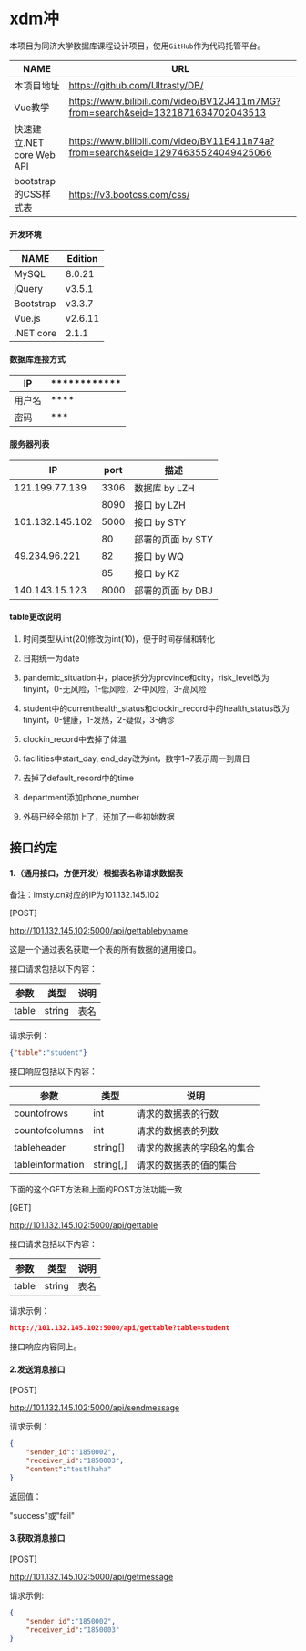 # xdm冲

本项目为同济大学数据库课程设计项目，使用`GitHub`作为代码托管平台。

| NAME                      | URL                                                          |
| ------------------------- | ------------------------------------------------------------ |
| 本项目地址                | https://github.com/Ultrasty/DB/                              |
| Vue教学                   | https://www.bilibili.com/video/BV12J411m7MG?from=search&seid=1321871634702043513 |
| 快速建立.NET core Web API | https://www.bilibili.com/video/BV11E411n74a?from=search&seid=12974635524049425066 |
| bootstrap的CSS样式表      | https://v3.bootcss.com/css/                                  |

#### 开发环境

| NAME      | Edition |
| --------- | ------- |
| MySQL     | 8.0.21  |
| jQuery    | v3.5.1  |
| Bootstrap | v3.3.7  |
| Vue.js    | v2.6.11 |
| .NET core | 2.1.1   |

#### 数据库连接方式

| IP     | ************ |
| ------ | -------------- |
| 用户名 | ****           |
| 密码   | ***            |

#### 服务器列表

| IP              | port           |描述                |
| --------------- | -------------------|------------------- |
| 121.199.77.139  |  3306          |数据库 by LZH |
| | 8090 |接口 by LZH |
| 101.132.145.102 |   5000            |接口 by STY         |
|  |   80            |部署的页面 by STY         |
| 49.234.96.221 |      82            |接口 by WQ |
|                 |85|    接口 by KZ       |
| 140.143.15.123 | 8000 |部署的页面 by DBJ |

#### table更改说明

1. 时间类型从int(20)修改为int(10)，便于时间存储和转化
1. 日期统一为date
1. pandemic_situation中，place拆分为province和city，risk_level改为tinyint，0-无风险，1-低风险，2-中风险，3-高风险
1. student中的currenthealth_status和clockin_record中的health_status改为tinyint，0-健康，1-发热，2-疑似，3-确诊
1. clockin_record中去掉了体温
1. facilities中start_day, end_day改为int，数字1~7表示周一到周日
1. 去掉了default_record中的time
1. department添加phone_number

9. 外码已经全部加上了，还加了一些初始数据



## 接口约定

#### 1.（通用接口，方便开发）根据表名称请求数据表

备注：imsty.cn对应的IP为101.132.145.102

[POST]

http://101.132.145.102:5000/api/gettablebyname

这是一个通过表名获取一个表的所有数据的通用接口。

接口请求包括以下内容：

| 参数  | 类型   | 说明 |
| ----- | ------ | ---- |
| table | string | 表名 |

请求示例：

```json
{"table":"student"}
```

接口响应包括以下内容：

| 参数             | 类型      | 说明                       |
| ---------------- | --------- | -------------------------- |
| countofrows      | int       | 请求的数据表的行数         |
| countofcolumns   | int       | 请求的数据表的列数         |
| tableheader      | string[]  | 请求的数据表的字段名的集合 |
| tableinformation | string[,] | 请求的数据表的值的集合     |


下面的这个GET方法和上面的POST方法功能一致

[GET]

http://101.132.145.102:5000/api/gettable

接口请求包括以下内容：

| 参数  | 类型   | 说明 |
| ----- | ------ | ---- |
| table | string | 表名 |

请求示例：

```json
http://101.132.145.102:5000/api/gettable?table=student
```

接口响应内容同上。

#### 2.发送消息接口

[POST]

http://101.132.145.102:5000/api/sendmessage

请求示例：

```json
{
    "sender_id":"1850002",
    "receiver_id":"1850003",
    "content":"test!haha"
}
```

返回值：

"success"或"fail"

#### 3.获取消息接口

[POST]

http://101.132.145.102:5000/api/getmessage

请求示例:

```json
{
    "sender_id":"1850002",
    "receiver_id":"1850003"
}
```
